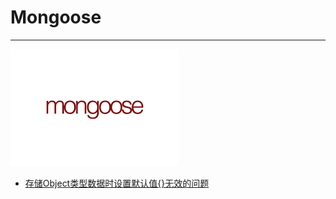 # Mongoose

---

![Mongoose](./images/logo.png ":size=100")

- [存储Object类型数据时设置默认值{}无效的问题](/repository/libraries/Mongoose/存储Object类型数据时设置默认值{}无效的问题.md#存储object类型数据时设置默认值无效的问题)